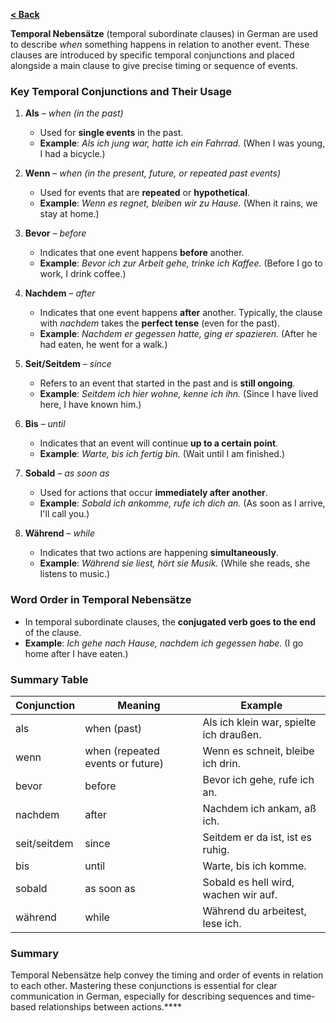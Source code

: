 [**< Back**](../Readme.md)

**Temporal Nebensätze** (temporal subordinate clauses) in German are used to describe *when* something happens in relation to another event. These clauses are introduced by specific temporal conjunctions and placed alongside a main clause to give precise timing or sequence of events.

### Key Temporal Conjunctions and Their Usage

1. **Als** – *when (in the past)*  
   - Used for **single events** in the past.
   - **Example**: *Als ich jung war, hatte ich ein Fahrrad.* (When I was young, I had a bicycle.)

2. **Wenn** – *when (in the present, future, or repeated past events)*  
   - Used for events that are **repeated** or **hypothetical**.
   - **Example**: *Wenn es regnet, bleiben wir zu Hause.* (When it rains, we stay at home.)

3. **Bevor** – *before*  
   - Indicates that one event happens **before** another.
   - **Example**: *Bevor ich zur Arbeit gehe, trinke ich Kaffee.* (Before I go to work, I drink coffee.)

4. **Nachdem** – *after*  
   - Indicates that one event happens **after** another. Typically, the clause with *nachdem* takes the **perfect tense** (even for the past).
   - **Example**: *Nachdem er gegessen hatte, ging er spazieren.* (After he had eaten, he went for a walk.)

5. **Seit/Seitdem** – *since*  
   - Refers to an event that started in the past and is **still ongoing**.
   - **Example**: *Seitdem ich hier wohne, kenne ich ihn.* (Since I have lived here, I have known him.)

6. **Bis** – *until*  
   - Indicates that an event will continue **up to a certain point**.
   - **Example**: *Warte, bis ich fertig bin.* (Wait until I am finished.)

7. **Sobald** – *as soon as*  
   - Used for actions that occur **immediately after another**.
   - **Example**: *Sobald ich ankomme, rufe ich dich an.* (As soon as I arrive, I'll call you.)

8. **Während** – *while*  
   - Indicates that two actions are happening **simultaneously**.
   - **Example**: *Während sie liest, hört sie Musik.* (While she reads, she listens to music.)

### Word Order in Temporal Nebensätze
- In temporal subordinate clauses, the **conjugated verb goes to the end** of the clause.
- **Example**: *Ich gehe nach Hause, nachdem ich gegessen habe.* (I go home after I have eaten.)

### Summary Table

| Conjunction | Meaning       | Example                                |
|-------------|---------------|----------------------------------------|
| als         | when (past)   | Als ich klein war, spielte ich draußen.|
| wenn        | when (repeated events or future) | Wenn es schneit, bleibe ich drin. |
| bevor       | before        | Bevor ich gehe, rufe ich an.           |
| nachdem     | after         | Nachdem ich ankam, aß ich.             |
| seit/seitdem| since         | Seitdem er da ist, ist es ruhig.       |
| bis         | until         | Warte, bis ich komme.                  |
| sobald      | as soon as    | Sobald es hell wird, wachen wir auf.   |
| während     | while         | Während du arbeitest, lese ich.        |

### Summary
Temporal Nebensätze help convey the timing and order of events in relation to each other. Mastering these conjunctions is essential for clear communication in German, especially for describing sequences and time-based relationships between actions.****